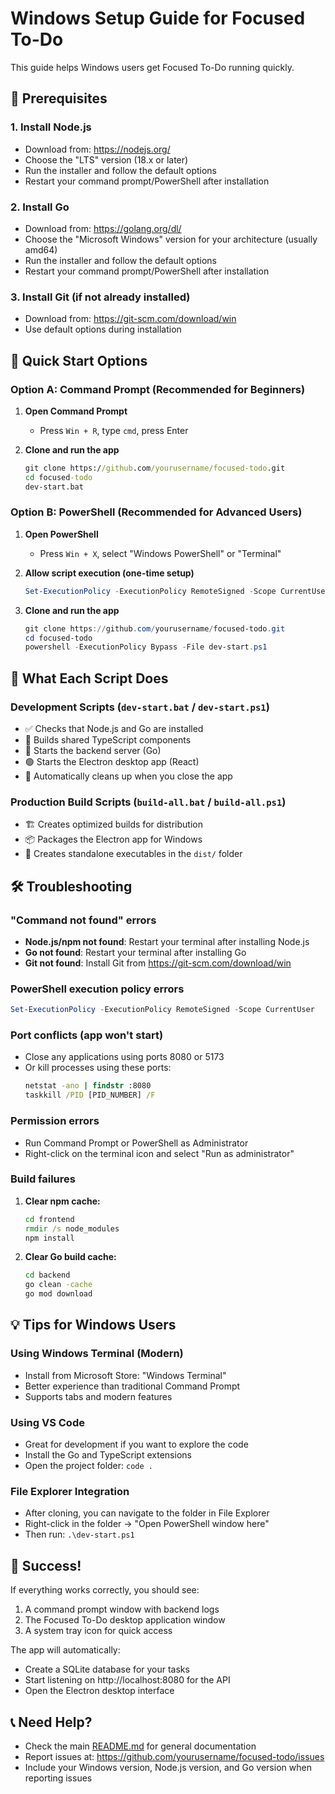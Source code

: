# Windows Setup Guide for Focused To-Do

This guide helps Windows users get Focused To-Do running quickly.

## 🔧 Prerequisites

### 1. Install Node.js
- Download from: https://nodejs.org/
- Choose the "LTS" version (18.x or later)
- Run the installer and follow the default options
- Restart your command prompt/PowerShell after installation

### 2. Install Go
- Download from: https://golang.org/dl/
- Choose the "Microsoft Windows" version for your architecture (usually amd64)
- Run the installer and follow the default options
- Restart your command prompt/PowerShell after installation

### 3. Install Git (if not already installed)
- Download from: https://git-scm.com/download/win
- Use default options during installation

## 🚀 Quick Start Options

### Option A: Command Prompt (Recommended for Beginners)

1. **Open Command Prompt**
   - Press `Win + R`, type `cmd`, press Enter

2. **Clone and run the app**
   ```cmd
   git clone https://github.com/yourusername/focused-todo.git
   cd focused-todo
   dev-start.bat
   ```

### Option B: PowerShell (Recommended for Advanced Users)

1. **Open PowerShell**
   - Press `Win + X`, select "Windows PowerShell" or "Terminal"

2. **Allow script execution (one-time setup)**
   ```powershell
   Set-ExecutionPolicy -ExecutionPolicy RemoteSigned -Scope CurrentUser
   ```

3. **Clone and run the app**
   ```powershell
   git clone https://github.com/yourusername/focused-todo.git
   cd focused-todo
   powershell -ExecutionPolicy Bypass -File dev-start.ps1
   ```

## 🎯 What Each Script Does

### Development Scripts (`dev-start.bat` / `dev-start.ps1`)
- ✅ Checks that Node.js and Go are installed
- 🔧 Builds shared TypeScript components
- 🔴 Starts the backend server (Go)
- 🟢 Starts the Electron desktop app (React)
- 🧹 Automatically cleans up when you close the app

### Production Build Scripts (`build-all.bat` / `build-all.ps1`)
- 🏗️ Creates optimized builds for distribution
- 📦 Packages the Electron app for Windows
- 💾 Creates standalone executables in the `dist/` folder

## 🛠️ Troubleshooting

### "Command not found" errors
- **Node.js/npm not found**: Restart your terminal after installing Node.js
- **Go not found**: Restart your terminal after installing Go
- **Git not found**: Install Git from https://git-scm.com/download/win

### PowerShell execution policy errors
```powershell
Set-ExecutionPolicy -ExecutionPolicy RemoteSigned -Scope CurrentUser
```

### Port conflicts (app won't start)
- Close any applications using ports 8080 or 5173
- Or kill processes using these ports:
  ```cmd
  netstat -ano | findstr :8080
  taskkill /PID [PID_NUMBER] /F
  ```

### Permission errors
- Run Command Prompt or PowerShell as Administrator
- Right-click on the terminal icon and select "Run as administrator"

### Build failures
1. **Clear npm cache:**
   ```cmd
   cd frontend
   rmdir /s node_modules
   npm install
   ```

2. **Clear Go build cache:**
   ```cmd
   cd backend
   go clean -cache
   go mod download
   ```

## 💡 Tips for Windows Users

### Using Windows Terminal (Modern)
- Install from Microsoft Store: "Windows Terminal"
- Better experience than traditional Command Prompt
- Supports tabs and modern features

### Using VS Code
- Great for development if you want to explore the code
- Install the Go and TypeScript extensions
- Open the project folder: `code .`

### File Explorer Integration
- After cloning, you can navigate to the folder in File Explorer
- Right-click in the folder → "Open PowerShell window here"
- Then run: `.\dev-start.ps1`

## 🎉 Success!

If everything works correctly, you should see:
1. A command prompt window with backend logs
2. The Focused To-Do desktop application window
3. A system tray icon for quick access

The app will automatically:
- Create a SQLite database for your tasks
- Start listening on http://localhost:8080 for the API
- Open the Electron desktop interface

## 📞 Need Help?

- Check the main [README.md](README.md) for general documentation
- Report issues at: https://github.com/yourusername/focused-todo/issues
- Include your Windows version, Node.js version, and Go version when reporting issues